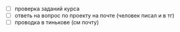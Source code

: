 - [ ] проверка заданий курса
- [ ] ответь на вопрос по проекту на почте (человек писал и в тг)
- [ ] проводка в тинькове (см почту)